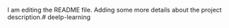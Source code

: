 I am editing the README file. Adding some more details about the project description.# deelp-learning
